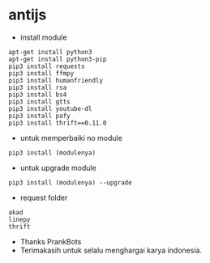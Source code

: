 # antijs


- install module
```
apt-get install python3
apt-get install python3-pip
pip3 install requests
pip3 install ffmpy
pip3 install humanfriendly
pip3 install rsa
pip3 install bs4
pip3 install gtts
pip3 install youtube-dl
pip3 install pafy
pip3 install thrift==0.11.0
```
- untuk memperbaiki no module
```
pip3 install (modulenya)
```
- untuk upgrade module
```
pip3 install (modulenya) --upgrade
```

- request folder
```
akad
linepy
thrift
```

- Thanks PrankBots
- Terimakasih untuk selalu menghargai karya indonesia.
